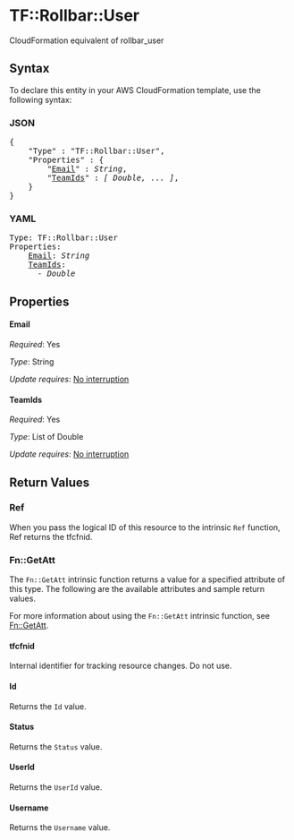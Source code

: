 # TF::Rollbar::User

CloudFormation equivalent of rollbar_user

## Syntax

To declare this entity in your AWS CloudFormation template, use the following syntax:

### JSON

<pre>
{
    "Type" : "TF::Rollbar::User",
    "Properties" : {
        "<a href="#email" title="Email">Email</a>" : <i>String</i>,
        "<a href="#teamids" title="TeamIds">TeamIds</a>" : <i>[ Double, ... ]</i>,
    }
}
</pre>

### YAML

<pre>
Type: TF::Rollbar::User
Properties:
    <a href="#email" title="Email">Email</a>: <i>String</i>
    <a href="#teamids" title="TeamIds">TeamIds</a>: <i>
      - Double</i>
</pre>

## Properties

#### Email

_Required_: Yes

_Type_: String

_Update requires_: [No interruption](https://docs.aws.amazon.com/AWSCloudFormation/latest/UserGuide/using-cfn-updating-stacks-update-behaviors.html#update-no-interrupt)

#### TeamIds

_Required_: Yes

_Type_: List of Double

_Update requires_: [No interruption](https://docs.aws.amazon.com/AWSCloudFormation/latest/UserGuide/using-cfn-updating-stacks-update-behaviors.html#update-no-interrupt)

## Return Values

### Ref

When you pass the logical ID of this resource to the intrinsic `Ref` function, Ref returns the tfcfnid.

### Fn::GetAtt

The `Fn::GetAtt` intrinsic function returns a value for a specified attribute of this type. The following are the available attributes and sample return values.

For more information about using the `Fn::GetAtt` intrinsic function, see [Fn::GetAtt](https://docs.aws.amazon.com/AWSCloudFormation/latest/UserGuide/intrinsic-function-reference-getatt.html).

#### tfcfnid

Internal identifier for tracking resource changes. Do not use.

#### Id

Returns the <code>Id</code> value.

#### Status

Returns the <code>Status</code> value.

#### UserId

Returns the <code>UserId</code> value.

#### Username

Returns the <code>Username</code> value.

